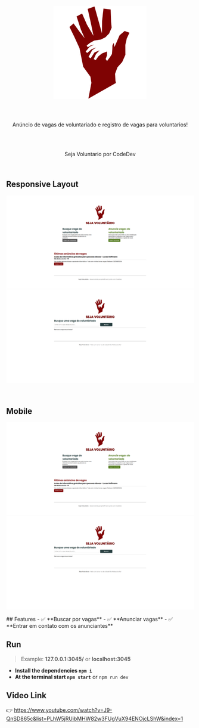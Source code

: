 <h1 align="center">
</br>
  <img src="./public/assets/img/logo.png" width="250">
</br>
</br>
</h1>
<p align="center">Anúncio de vagas de voluntariado e registro de vagas para voluntarios!</p>
</br>
</br>
<p align="center">Seja Voluntario por CodeDev</p>
</br>
<h2>Responsive Layout</h2>
<p align="center">
  <img src="./public/assets/shots/pc-1.png" width=600 title="Login">
  <img src="./public/assets/shots/pc-2.png" width=600 title="Login">
</p>
</br>
<h2>Mobile</h2>
<p align="center">
  <img src="./public/assets/shots/pc-1.png" width=600 title="Login">
  <img src="./public/assets/shots/pc-2.png" width=600 title="Login">
</p>
## Features
- ✅ **Buscar por vagas**
- ✅ **Anunciar vagas**
- ✅ **Entrar em contato com os anunciantes**

## Run
> Example: **127.0.0.1:3045/** or **localhost:3045**

- **Install the dependencies `npm i`**
- **At the terminal start `npm start`** or `npm run dev`

## Video Link
👉 https://www.youtube.com/watch?v=J9-QnSD865c&list=PLhW5jRUibMHW82w3FUgVuX94ENOjcLShW&index=1
